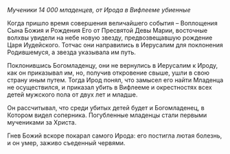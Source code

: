 *Мученики 14 000 младенцев, от Ирода в Вифлееме убиенные*

Когда пришло время совершения величайшего события – Воплощения Сына Божия и Рождения Его от Пресвятой Девы Марии, восточные волхвы увидели на небе новую звезду, предвозвещавшую рождение Царя Иудейского. Тотчас они направились в Иерусалим для поклонения Родившемуся, а звезда указывала им путь.

Поклонившись Богомладенцу, они не вернулись в Иерусалим к Ироду, как он приказывал им, но, получив откровение свыше, ушли в свою страну иным путем. Тогда Ирод понял, что замысел его найти Младенца не осуществился, и приказал убить в Вифлееме и окрестностях всех детей мужского пола от двух лет и младше.

Он рассчитывал, что среди убитых детей будет и Богомладенец, в Котором видел соперника. Погубленные младенцы стали первыми мучениками за Христа.

Гнев Божий вскоре покарал самого Ирода: его постигла лютая болезнь, и он умер, заживо съеденный червями.